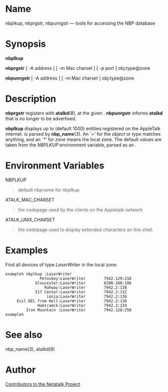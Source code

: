 # Name

nbplkup, nbprgstr, nbpunrgstr — tools for accessing the NBP database

# Synopsis

**nbplkup**

**nbprgstr** [ -A address ] [ -m Mac charset ] [ -p port ] obj:type@zone

**nbpunrgstr** [ -A address ] [ -m Mac charset ] obj:type@zone

# Description

**nbprgstr** registers <nbpname> with **atalkd**(8), at the given
<port>. **nbpunrgstr** informs **atalkd** that <nbpname> is no longer to
be advertised.

**nbplkup** displays up to <maxresponses> (default 1000) entities
registered on the AppleTalk internet. <nbpname> is parsed by
**nbp_name**(3). An \`*=*' for the *object* or *type* matches anything,
and an \`*\**' for *zone* means the local zone. The default values are
taken from the *NBPLKUP* environment variable, parsed as an <nbpname>.

# Environment Variables

NBPLKUP

> default nbpname for nbplkup

ATALK_MAC_CHARSET

> the codepage used by the clients on the Appletalk network

ATALK_UNIX_CHARSET

> the codepage used to display extended characters on this shell.

# Examples

Find all devices of type *LaserWriter* in the local zone.

    example% nbplkup :LaserWriter
                   Petoskey:LaserWriter        7942.129:218
                 Gloucester:LaserWriter        8200.188:186
                     Rahway:LaserWriter        7942.2:138
                 517 Center:LaserWriter        7942.2:132
                      ionia:LaserWriter        7942.2:136
         Evil DEC from Hell:LaserWriter        7942.2:130
                  Hamtramck:LaserWriter        7942.2:134
             Iron Mountain :LaserWriter        7942.128:250
    example%

# See also

nbp_name(3), atalkd(8)

# Author

[Contributors to the Netatalk Project](https://netatalk.io/contributors)
